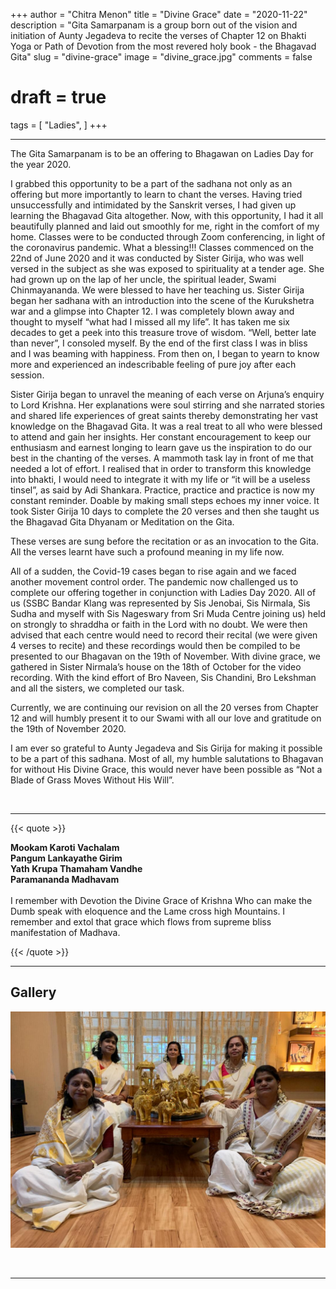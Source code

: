 +++
author = "Chitra Menon"
title = "Divine Grace"
date = "2020-11-22"
description = "Gita Samarpanam is a group born out of the vision and initiation of Aunty Jegadeva to recite the verses of Chapter 12 on Bhakti Yoga or Path of Devotion from the most revered holy book - the Bhagavad Gita"
slug = "divine-grace"
image = "divine_grace.jpg"
comments = false
# draft = true
tags = [
    "Ladies",
]
+++

---

The Gita Samarpanam is to be an offering to Bhagawan on Ladies Day for the year 2020.

I grabbed this opportunity to be a part of the sadhana not only as an offering but more importantly to learn to chant the verses. Having tried unsuccessfully and intimidated by the Sanskrit verses, I had given up learning the Bhagavad Gita altogether. Now, with this opportunity, I had it all beautifully planned and laid out smoothly for me, right in the comfort of my home. Classes were to be conducted through Zoom conferencing, in light of the coronavirus pandemic. What a blessing!!!
Classes commenced on the 22nd of June 2020 and it was conducted by Sister Girija, who was well versed in the subject as she was exposed to spirituality at a tender age. She had grown up on the lap of her uncle, the spiritual leader, Swami Chinmayananda. We were blessed to have her teaching us. Sister Girija began her sadhana with an introduction into the scene of the Kurukshetra war and a glimpse into Chapter 12. I was completely blown away and thought to myself “what had I missed all my life”. It has taken me six decades to get a peek into this treasure trove of wisdom. “Well, better late than never”, I consoled myself. By the end of the first class I was in bliss and I was beaming with happiness. From then on, I began to yearn to know more and experienced an indescribable feeling of pure joy after each session.

Sister Girija began to unravel the meaning of each verse on Arjuna’s enquiry to Lord Krishna. Her explanations were soul stirring and she narrated stories and shared life experiences of great saints thereby demonstrating her vast knowledge on the Bhagavad Gita. It was a real treat to all who were blessed to attend and gain her insights. Her constant encouragement to keep our enthusiasm and earnest longing to learn gave us the inspiration to do our best in the chanting of the verses. A mammoth task lay in front of me that needed a lot of effort. I realised that in order to transform this knowledge into bhakti, I would need to integrate it with my life or “it will be a useless tinsel”, as said by Adi Shankara. Practice, practice and practice is now my constant reminder. Doable by making small steps echoes my inner voice.
It took Sister Girija 10 days to complete the 20 verses and then she taught us the Bhagavad Gita Dhyanam or Meditation on the Gita. 

These verses are sung before the recitation or as an invocation to the Gita. All the verses learnt have such a profound meaning in my life now.

All of a sudden, the Covid-19 cases began to rise again and we faced another movement control order. The pandemic now challenged us to complete our offering together in conjunction with Ladies Day 2020. All of us (SSBC Bandar Klang was represented by Sis Jenobai, Sis Nirmala, Sis Sudha and myself with Sis Nageswary from Sri Muda Centre joining us) held on strongly to shraddha or faith in the Lord with no doubt. We were then advised that each centre would need to record their recital (we were given 4 verses to recite) and these recordings would then be compiled to be presented to our Bhagavan on the 19th of November. With divine grace, we gathered in Sister Nirmala’s house on the 18th of October for the video recording. With the kind effort of Bro Naveen, Sis Chandini, Bro Lekshman and all the sisters, we completed our task.  

Currently, we are continuing our revision on all the 20 verses from Chapter 12 and will humbly present it to our Swami with all our love and gratitude on the 19th of November 2020.

I am ever so grateful to Aunty Jegadeva and Sis Girija for making it possible to be a part of this sadhana. Most of all, my humble salutations to Bhagavan for without His Divine Grace, this would never have been possible as “Not a Blade of Grass Moves Without His Will”.

<br>

---

{{< quote >}}
<p><span style="font-weight:bold;">Mookam Karoti Vachalam<br />
Pangum Lankayathe Girim<br />
Yath Krupa Thamaham Vandhe<br />
Paramananda Madhavam<br />
</span><br />
I remember with Devotion the Divine Grace of Krishna Who can make the Dumb speak with eloquence and the Lame cross high Mountains. I remember and extol that grace which flows from supreme bliss manifestation of Madhava.</p>
{{< /quote >}}

<br>

---

## Gallery

![](divine_grace.jpg)

<br>

---